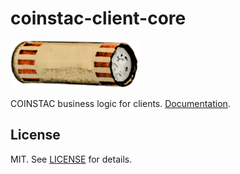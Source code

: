 # coinstac-client-core

<img src="https://raw.githubusercontent.com/MRN-Code/coinstac/master/img/coinstac.png" height="75px">

COINSTAC business logic for clients. [Documentation](http://mrn-code.github.io/coinstac/).

## License

MIT. See [LICENSE](./LICENSE) for details.
